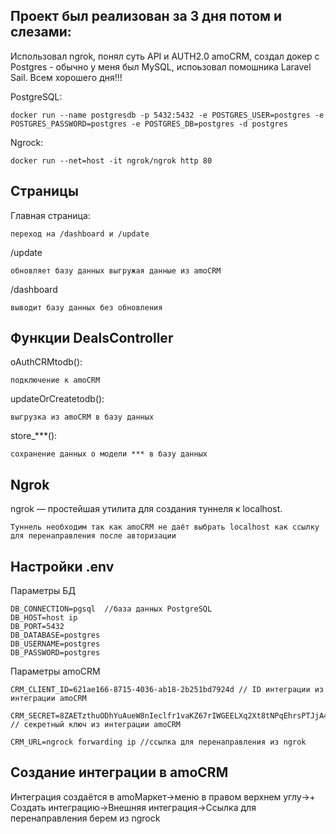 ## Проект был реализован за 3 дня потом и слезами:

Использовал ngrok, понял суть API и AUTH2.0 amoCRM, создал докер с Postgres - обычно у меня был MySQL, испоьзовал помошника Laravel Sail. Всем хорошего дня!!!

PostgreSQL: 

    docker run --name postgresdb -p 5432:5432 -e POSTGRES_USER=postgres -e POSTGRES_PASSWORD=postgres -e POSTGRES_DB=postgres -d postgres

Ngrock: 

    docker run --net=host -it ngrok/ngrok http 80  

## Страницы  

Главная страница:

    переход на /dashboard и /update

/update 

    обновляет базу данных выгружая данные из amoCRM

/dashboard 

    выводит базу данных без обновления

## Функции DealsController  

oAuthCRMtodb(): 

    подключение к amoCRM

updateOrCreatetodb(): 

    выгрузка из amoCRM в базу данных

store_***(): 

    сохранение данных о модели *** в базу данных

## Ngrok  

ngrok — простейшая утилита для создания туннеля к localhost.

    Туннель необходим так как amoCRM не даёт выбрать localhost как ссылку для перенаправления после авторизации

## Настройки  .env

Параметры БД  

    DB_CONNECTION=pgsql  //база данных PostgreSQL
    DB_HOST=host ip  
    DB_PORT=5432  
    DB_DATABASE=postgres  
    DB_USERNAME=postgres  
    DB_PASSWORD=postgres  

Параметры amoCRM  

    CRM_CLIENT_ID=621ae166-8715-4036-ab18-2b251bd7924d // ID интеграции из интеграции amoCRM  

    CRM_SECRET=8ZAETzthuODhYuAueW8nIeclfr1vaKZ67rIWGEELXq2Xt8tNPqEhrsPTJjA4uwvO // секретный ключ из интеграции amoCRM  

    CRM_URL=ngrock forwarding ip //ссылка для перенаправления из ngrok

## Создание интеграции в amoCRM 

Интеграция создаётся в amoМаркет->меню в правом верхнем углу->+ Создать интеграцию->Внешняя интеграция->Ссылка для перенаправления берем из ngrock

